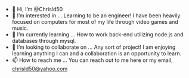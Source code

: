 - 👋 Hi, I’m @Chrisld50
- 👀 I’m interested in ... Learning to be an engineer! I have been heavily focused on computers for most of my life through video games and music. 
- 🌱 I’m currently learning ... How to work back-end utilizing node.js and databases through mysql. 
- 💞️ I’m looking to collaborate on ... Any sort of project! I am enjoying learning anything I can and a collaboration is an opportunity to learn. 
- 📫 How to reach me ... You can reach out to me here or my email, chrisld50@yahoo.com 

<!---
Chrisld50/Chrisld50 is a ✨ special ✨ repository because its `README.md` (this file) appears on your GitHub profile.
You can click the Preview link to take a look at your changes.
--->
